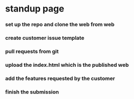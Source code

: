 # standup page
### set up the repo and clone the web from web
### create customer issue template
### pull requests from git
### upload the index.html which is the published web
### add the features requested by the customer
### finish the submission
